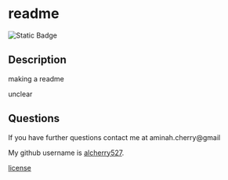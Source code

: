 # readme
![Static Badge](https://img.shields.io/badge/license-Apache%202.0-green)


 ## Description
making a readme

unclear

## Questions
If you have further questions contact me at aminah.cherry@gmail

My github username is [alcherry527](https://github.com/alcherry527). 


[license](https://choosealicense.com/licenses/apache-2.0)
